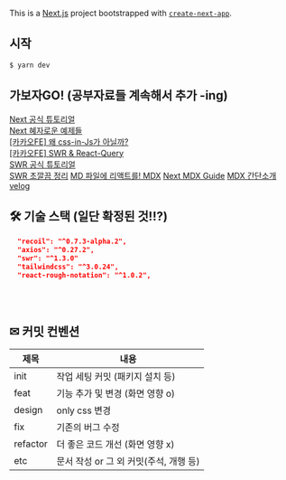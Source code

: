 This is a [Next.js](https://nextjs.org/) project bootstrapped with [`create-next-app`](https://github.com/vercel/next.js/tree/canary/packages/create-next-app).

## 시작
```bash
$ yarn dev
```

## 가보자GO! (공부자료들 계속해서 추가 -ing)
[Next 공식 튜토리얼](https://nextjs.org/learn/foundations/about-nextjs/what-is-nextjs)  
[Next 혜자로운 예제들](https://github.com/vercel/next.js/tree/canary/examples)  
[[카카오FE] 왜 css-in-Js가 아닐까?](https://fe-developers.kakaoent.com/2022/220210-css-in-kakaowebtoon/)  
[[카카오FE] SWR & React-Query](https://fe-developers.kakaoent.com/2022/220224-data-fetching-libs/)  
[SWR 공식 튜토리얼](https://swr.vercel.app/ko/docs/getting-started)  
[SWR 초깔끔 정리](https://min9nim.vercel.app/2020-10-05-swr-intro2/)
[MD 파일에 리액트를! MDX](https://mdxjs.com)
[Next MDX Guide](https://nextjs.org/docs/advanced-features/using-mdx)
[MDX 간단소개 velog](https://velog.io/@juunini/mdx라는-매우-멋진것을-발견하였습니다)

## 🛠 기술 스택 (일단 확정된 것!!?)

```json
  "recoil": "^0.7.3-alpha.2",
  "axios": "^0.27.2",
  "swr": "^1.3.0"
  "tailwindcss": "^3.0.24",
  "react-rough-notation": "^1.0.2",
  
```

<br />

## ✉ 커밋 컨벤션

| 제목      | 내용                             |
| -------- | ------------------------------- |
| init     | 작업 세팅 커밋 (패키지 설치 등)       |
| feat     | 기능 추가 및 변경 (화면 영향 o)       |
| design   | only css 변경                    |
| fix      | 기존의 버그 수정                    |
| refactor | 더 좋은 코드 개선 (화면 영향 x)       |
| etc      | 문서 작성 or 그 외 커밋(주석, 개행 등) |
